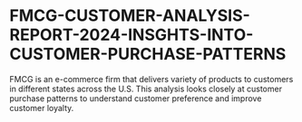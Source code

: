 # FMCG-CUSTOMER-ANALYSIS-REPORT-2024-INSGHTS-INTO-CUSTOMER-PURCHASE-PATTERNS
FMCG is an e-commerce firm that delivers variety of products to customers in different states across the U.S. This analysis looks closely at customer purchase patterns to understand customer preference and improve customer loyalty.
